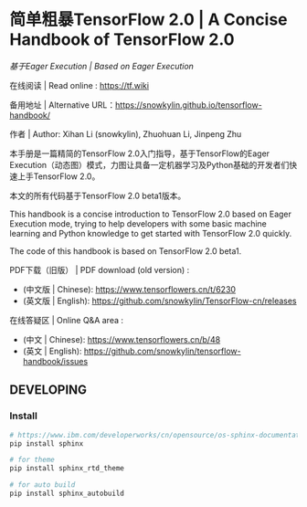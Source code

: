# 简单粗暴TensorFlow 2.0 | A Concise Handbook of TensorFlow 2.0

*基于Eager Execution | Based on Eager Execution*

在线阅读 | Read online : https://tf.wiki 

备用地址 | Alternative URL：https://snowkylin.github.io/tensorflow-handbook/

作者 | Author: Xihan Li (snowkylin), Zhuohuan Li, Jinpeng Zhu

本手册是一篇精简的TensorFlow 2.0入门指导，基于TensorFlow的Eager Execution（动态图）模式，力图让具备一定机器学习及Python基础的开发者们快速上手TensorFlow 2.0。

本文的所有代码基于TensorFlow 2.0 beta1版本。

This handbook is a concise introduction to TensorFlow 2.0 based on Eager Execution mode, trying to help developers with some basic machine learning and Python knowledge to get started with TensorFlow 2.0 quickly.

The code of this handbook is based on TensorFlow 2.0 beta1.

PDF下载（旧版） | PDF download (old version) : 

- (中文版 | Chinese): https://www.tensorflowers.cn/t/6230
- (英文版 | English): https://github.com/snowkylin/TensorFlow-cn/releases

在线答疑区 | Online Q&A area : 

- (中文 | Chinese): https://www.tensorflowers.cn/b/48
- (英文 | English): https://github.com/snowkylin/tensorflow-handbook/issues

## DEVELOPING

### Install

```sh
# https://www.ibm.com/developerworks/cn/opensource/os-sphinx-documentation/index.html
pip install sphinx

# for theme
pip install sphinx_rtd_theme

# for auto build
pip install sphinx_autobuild
```
